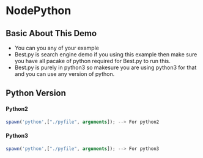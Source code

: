 # NodePython
## Basic About This Demo
- You can you any of your example
- Best.py is search engine demo if you using this example then make sure you have all pacake of python required for Best.py to   run this.
- Best.py is purely in python3 so makesure you are using python3 for that and you can use any version of python.

## Python Version
#### Python2
```javascript
spawn('python',["./pyfile", arguments]); --> For python2
```
#### Python3
```javascript
spawn('python',["./pyfile", arguments]); --> For python3
```
